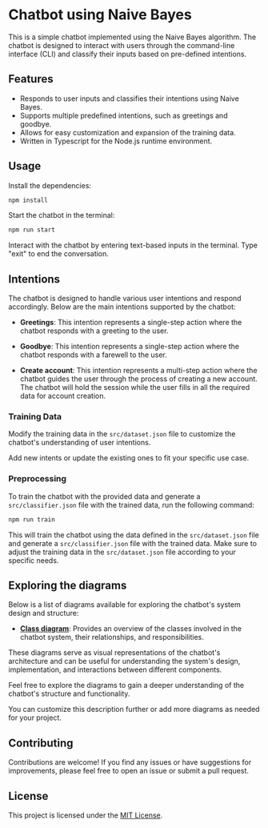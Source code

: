 # Chatbot using Naive Bayes

This is a simple chatbot implemented using the Naive Bayes algorithm. The chatbot is designed to interact with users through the command-line interface (CLI) and classify their inputs based on pre-defined intentions.

## Features

- Responds to user inputs and classifies their intentions using Naive Bayes.
- Supports multiple predefined intentions, such as greetings and goodbye.
- Allows for easy customization and expansion of the training data.
- Written in Typescript for the Node.js runtime environment.

## Usage

Install the dependencies:

```bash
npm install
```

Start the chatbot in the terminal:

```bash
npm run start
```

Interact with the chatbot by entering text-based inputs in the terminal. Type "exit" to end the conversation.

## Intentions

The chatbot is designed to handle various user intentions and respond accordingly. Below are the main intentions supported by the chatbot:

- **Greetings**: This intention represents a single-step action where the chatbot responds with a greeting to the user.

- **Goodbye**: This intention represents a single-step action where the chatbot responds with a farewell to the user.

- **Create account**: This intention represents a multi-step action where the chatbot guides the user through the process of creating a new account. The chatbot will hold the session while the user fills in all the required data for account creation.

### Training Data

Modify the training data in the `src/dataset.json` file to customize the chatbot's understanding of user intentions.

Add new intents or update the existing ones to fit your specific use case.

### Preprocessing

To train the chatbot with the provided data and generate a `src/classifier.json` file with the trained data, run the following command:

```bash
npm run train
```

This will train the chatbot using the data defined in the `src/dataset.json` file and generate a `src/classifier.json` file with the trained data. Make sure to adjust the training data in the `src/dataset.json` file according to your specific needs.

## Exploring the diagrams

Below is a list of diagrams available for exploring the chatbot's system design and structure:

- [**Class diagram**](https://github.com/danprates/chatbot/blob/master/docs/class-diagram.doc.md): Provides an overview of the classes involved in the chatbot system, their relationships, and responsibilities.

These diagrams serve as visual representations of the chatbot's architecture and can be useful for understanding the system's design, implementation, and interactions between different components.

Feel free to explore the diagrams to gain a deeper understanding of the chatbot's structure and functionality.

You can customize this description further or add more diagrams as needed for your project.

## Contributing

Contributions are welcome! If you find any issues or have suggestions for improvements, please feel free to open an issue or submit a pull request.

## License

This project is licensed under the [MIT License](https://github.com/danprates/chatbot/blob/master/LICENSE).
